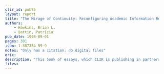 ```yaml
---
clir_id: pub75
layout: report
title: "The Mirage of Continuity: Reconfiguring Academic Information Resources for the 21st Century"
authors: 
    - Hawkins, Brian L. 
    - Battin, Patricia
pub_date: 1998-09-01
pages: 301
isbn: 1-887334-59-9
notes: "Only has a citation; do digital files"
eric:
description: "This book of essays, which CLIR is publishing in partnership with the Association of American Universities, comes to grips with the profound, and indeed transforming, changes technology will effect in how the nationÌs university campuses provide information resources in the 21st century. Hawkins is the new president of EDUCAUSE; Battin served as Vice President for Information Sciences and University Librarian of Columbia University. The additional contributors to the volume are John Seely Brown, Stanley Chodorow, Paul Duguid, Douglas Greenberg, Josÿ-Marie Griffiths, Susan Hockey, Richard N. Katz, Donald Kennedy, Michael E. Lesk, Paula Kaufman, Peter Lyman, Deanna B. Marcum, Susan Rosenblatt, Donald J. Waters, and Samuel R. Williamson."
files:
---
```

